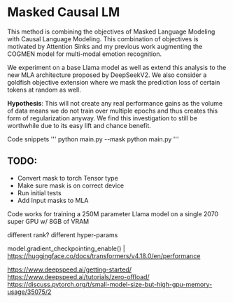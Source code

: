 # Masked Causal LM

This method is combining the objectives of Masked Language Modeling with Causal Language Modeling. This combination of objectives is motivated by Attention Sinks and my previous work augmenting the COGMEN model for multi-modal emotion recognition. 

We experiment on a base Llama model as well as extend this analysis to the new MLA architecture proposed by DeepSeekV2. We also consider a goldfish objective extension where we mask the prediction loss of certain tokens at random as well.

**Hypothesis**: This will not create any real performance gains as the volume of data means we do not train over multiple epochs and thus creates this form of regularization anyway. We find this investigation to still be worthwhile due to its easy lift and chance benefit.

Code snippets
'''
python main.py --mask
python main.py
'''

## TODO:
- Convert mask to torch Tensor type
- Make sure mask is on correct device
- Run initial tests
- Add Input masks to MLA


Code works for training a 250M parameter Llama model on a single 2070 super GPU w/ 8GB of VRAM

different rank?
different hyper-params

model.gradient_checkpointing_enable() | https://huggingface.co/docs/transformers/v4.18.0/en/performance

https://www.deepspeed.ai/getting-started/
https://www.deepspeed.ai/tutorials/zero-offload/
https://discuss.pytorch.org/t/small-model-size-but-high-gpu-memory-usage/35075/2